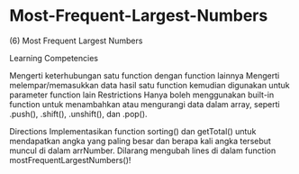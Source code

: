 # Most-Frequent-Largest-Numbers
(6) Most Frequent Largest Numbers

Learning Competencies

Mengerti keterhubungan satu function dengan function lainnya Mengerti melempar/memasukkan data hasil satu function kemudian digunakan untuk parameter function lain
Restrictions
Hanya boleh menggunakan built-in function untuk menambahkan atau mengurangi data dalam array, seperti .push(), .shift(), .unshift(), dan .pop().

Directions
Implementasikan function sorting() dan getTotal() untuk mendapatkan angka yang paling besar dan berapa kali angka tersebut muncul di dalam arrNumber. Dilarang mengubah lines di dalam function mostFrequentLargestNumbers()!

